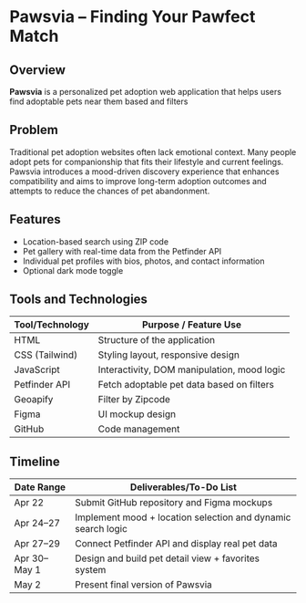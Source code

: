 # Pawsvia – Finding Your Pawfect Match

## Overview
**Pawsvia** is a personalized pet adoption web application that helps users find adoptable pets near them based and filters 

## Problem
Traditional pet adoption websites often lack emotional context. Many people adopt pets for companionship that fits their lifestyle and current feelings. Pawsvia introduces a mood-driven discovery experience that enhances compatibility and aims to improve long-term adoption outcomes and attempts to reduce the chances of pet abandonment.

## Features
- Location-based search using ZIP code
- Pet gallery with real-time data from the Petfinder API
- Individual pet profiles with bios, photos, and contact information
- Optional dark mode toggle

## Tools and Technologies

| Tool/Technology         | Purpose / Feature Use                                       |
|-------------------------|-------------------------------------------------------------|
| HTML                    | Structure of the application                                |
| CSS (Tailwind)     | Styling layout, responsive design                           |
| JavaScript              | Interactivity, DOM manipulation, mood logic                 |
| Petfinder API           | Fetch adoptable pet data based on filters                   |
| Geoapify | Filter by Zipcode        |
| Figma                   | UI mockup design                             |
| GitHub                  | Code management           |

## Timeline

| Date Range     | Deliverables/To-Do List                                                    |
|----------------|------------------------------------------------------------------|
| Apr 22         | Submit GitHub repository and Figma mockups                      |
| Apr 24–27      | Implement mood + location selection and dynamic search logic     |
| Apr 27–29      | Connect Petfinder API and display real pet data                 |
| Apr 30–May 1   | Design and build pet detail view + favorites system              |
| May 2          | Present final version of Pawsvia                                |

